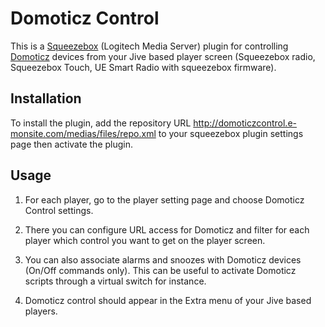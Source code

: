 Domoticz Control
================

This is a [Squeezebox](http://www.mysqueezebox.com) (Logitech Media Server) plugin for controlling [Domoticz](https://domoticz.com) devices from your Jive based player screen (Squeezebox radio, Squeezebox Touch, UE Smart Radio with squeezebox firmware).

Installation
------------

To install the plugin, add the repository URL http://domoticzcontrol.e-monsite.com/medias/files/repo.xml to your squeezebox plugin settings page then activate the plugin.

Usage
-----

1. For each player, go to the player setting page and choose Domoticz Control settings.

1. There you can configure URL access for Domoticz and filter for each player which control you want to get on the player screen.

1. You can also associate alarms and snoozes with Domoticz devices (On/Off commands only). This can be useful to activate Domoticz scripts through a virtual switch for instance.

1. Domoticz control should appear in the Extra menu of your Jive based players.
